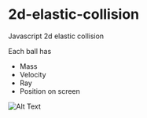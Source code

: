 # 2d-elastic-collision

Javascript 2d elastic collision

Each ball has
- Mass
- Velocity
- Ray
- Position on screen

![Alt Text](assets/show1.gif)
